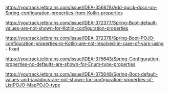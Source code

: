 https://youtrack.jetbrains.com/issue/IDEA-356678/Add-quick-docs-on-Spring-configuration-properties-from-Kotlin-properties

https://youtrack.jetbrains.com/issue/IDEA-372377/Spring-Boot-default-values-are-not-shown-for-Kotlin-configuration-properties

https://youtrack.jetbrains.com/issue/IDEA-372378/Spring-Boot-POJO-configuration-properties-in-Kotlin-are-not-resolved-in-case-of-vars-using - fixed

https://youtrack.jetbrains.com/issue/IDEA-375643/Spring-Configuration-properties-no-defaults-are-shown-for-Enum-type-properties

https://youtrack.jetbrains.com/issue/IDEA-375648/Spring-Boot-default-values-and-javadocs-are-not-shown-for-configuration-properties-of-ListPOJO-MapPOJO-type